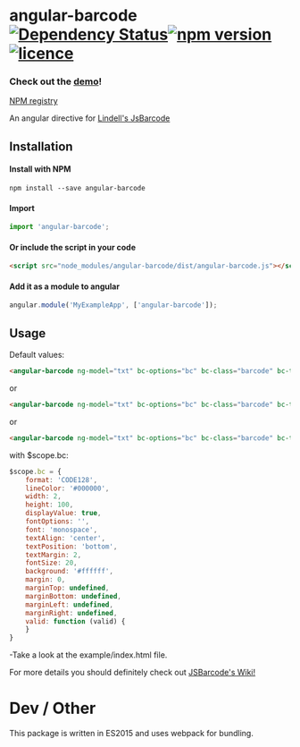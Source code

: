 # angular-barcode [![Dependency Status](https://dependencyci.com/github/isonet/angular-barcode/badge)](https://dependencyci.com/github/isonet/angular-barcode)[![npm version](https://badge.fury.io/js/angular-barcode.svg)](https://badge.fury.io/js/angular-barcode)[![licence](https://img.shields.io/npm/l/angular-barcode.svg)](https://img.shields.io/npm/l/angular-barcode.svg)

### Check out the [demo](https://isonet.github.io/angular-barcode/)!

[NPM registry](https://www.npmjs.com/package/angular-barcode)

An angular directive for [Lindell's JsBarcode](https://github.com/lindell/JsBarcode)

## Installation

#### Install with NPM

```npm install --save angular-barcode```

#### Import

```javascript
import 'angular-barcode';
```

#### Or include the script in your code

```html
<script src="node_modules/angular-barcode/dist/angular-barcode.js"></script>
```

#### Add it as a module to angular

```javascript
angular.module('MyExampleApp', ['angular-barcode']);
```

## Usage

Default values:

```html
<angular-barcode ng-model="txt" bc-options="bc" bc-class="barcode" bc-type="svg"></angular-barcode>
```

or

```html
<angular-barcode ng-model="txt" bc-options="bc" bc-class="barcode" bc-type="img"></angular-barcode>
```

or

```html
<angular-barcode ng-model="txt" bc-options="bc" bc-class="barcode" bc-type="canvas"></angular-barcode>
```
with $scope.bc: 
```javascript
$scope.bc = {
    format: 'CODE128',
    lineColor: '#000000',
    width: 2,
    height: 100,
    displayValue: true,
    fontOptions: '',
    font: 'monospace',
    textAlign: 'center',
    textPosition: 'bottom',
    textMargin: 2,
    fontSize: 20,
    background: '#ffffff',
    margin: 0,
    marginTop: undefined,
    marginBottom: undefined,
    marginLeft: undefined,
    marginRight: undefined,
    valid: function (valid) {
    }
}
```


-Take a look at the example/index.html file.

For more details you should definitely check out [JSBarcode's Wiki!](https://github.com/lindell/JsBarcode/wiki/Options) 

# Dev / Other

This package is written in ES2015 and uses webpack for bundling.
